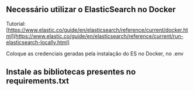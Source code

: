 ## Necessário utilizar o ElasticSearch no Docker

Tutorial: [https://www.elastic.co/guide/en/elasticsearch/reference/current/docker.html](https://www.elastic.co/guide/en/elasticsearch/reference/current/run-elasticsearch-locally.html)

Coloque as credenciais geradas pela instalação do ES no Docker, no .env

## Instale as bibliotecas presentes no requirements.txt
